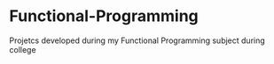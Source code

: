 # Functional-Programming
Projetcs developed during my Functional Programming subject during college
